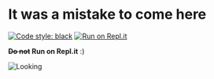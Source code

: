 # It was a mistake to come here
[![Code style: black](https://img.shields.io/badge/code%20style-black-000000.svg)](https://github.com/psf/black)
[![Run on Repl.it](https://repl.it/badge/github/kapsikkum/kapsikkum)](https://repl.it/github/kapsikkum/kapsikkum)

**~~Do not~~ Run on Repl.it** :)

![Looking](https://raw.githubusercontent.com/kapsikkum/kapsikkum/master/looking.png)
